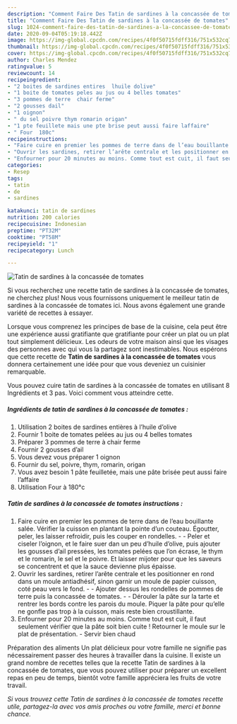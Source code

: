 ```yaml
---
description: "Comment Faire Des Tatin de sardines à la concassée de tomates"
title: "Comment Faire Des Tatin de sardines à la concassée de tomates"
slug: 1024-comment-faire-des-tatin-de-sardines-a-la-concassee-de-tomates
date: 2020-09-04T05:19:18.442Z
image: https://img-global.cpcdn.com/recipes/4f0f50715fdff316/751x532cq70/tatin-de-sardines-a-la-concassee-de-tomates-photo-principale-de-la-recette.jpg
thumbnail: https://img-global.cpcdn.com/recipes/4f0f50715fdff316/751x532cq70/tatin-de-sardines-a-la-concassee-de-tomates-photo-principale-de-la-recette.jpg
cover: https://img-global.cpcdn.com/recipes/4f0f50715fdff316/751x532cq70/tatin-de-sardines-a-la-concassee-de-tomates-photo-principale-de-la-recette.jpg
author: Charles Mendez
ratingvalue: 5
reviewcount: 14
recipeingredient:
- "2 boites de sardines entires  lhuile dolive"
- "1 boite de tomates peles au jus ou 4 belles tomates"
- "3 pommes de terre  chair ferme"
- "2 gousses dail"
- "1 oignon"
- " du sel poivre thym romarin origan"
- "1 pte feuillete mais une pte brise peut aussi faire laffaire"
- " Four  180c"
recipeinstructions:
- "Faire cuire en premier les pommes de terre dans de l’eau bouillante salée. Vérifier la cuisson en plantant la pointe d’un couteau. Égoutter, peler, les laisser refroidir, puis les couper en rondelles.  Peler et ciseler l’oignon, et le faire suer dan un peu d’huile d’olive, puis ajouter les gousses d’ail pressées, les tomates pelées que l’on écrase, le thym et le romarin, le sel et le poivre. Et laisser mijoter pour que les saveurs se concentrent et que la sauce devienne plus épaisse."
- "Ouvrir les sardines, retirer l’arête centrale et les positionner en rond dans un moule antiadhésif, sinon garnir un moule de papier cuisson, coté peau vers le fond.  Ajouter dessus les rondelles de pommes de terre puis la concassée de tomates.   Dérouler la pâte sur la tarte et rentrer les bords contre les parois du moule. Piquer la pâte pour qu’elle ne gonfle pas trop à la cuisson, mais reste bien croustillante."
- "Enfourner pour 20 minutes au moins. Comme tout est cuit, il faut seulement vérifier que la pâte soit bien cuite ! Retourner le moule sur le plat de présentation. Servir bien chaud"
categories:
- Resep
tags:
- tatin
- de
- sardines

katakunci: tatin de sardines 
nutrition: 200 calories
recipecuisine: Indonesian
preptime: "PT32M"
cooktime: "PT58M"
recipeyield: "1"
recipecategory: Lunch

---
```



![Tatin de sardines à la concassée de tomates](https://img-global.cpcdn.com/recipes/4f0f50715fdff316/751x532cq70/tatin-de-sardines-a-la-concassee-de-tomates-photo-principale-de-la-recette.jpg)

Si vous recherchez une recette tatin de sardines à la concassée de tomates, ne cherchez plus! Nous vous fournissons uniquement le meilleur tatin de sardines à la concassée de tomates ici. Nous avons également une grande variété de recettes à essayer.

Lorsque vous comprenez les principes de base de la cuisine, cela peut être une expérience aussi gratifiante que gratifiante pour créer un plat ou un plat tout simplement délicieux. Les odeurs de votre maison ainsi que les visages des personnes avec qui vous la partagez sont inestimables. Nous espérons que cette recette de <strong> Tatin de sardines à la concassée de tomates </strong> vous donnera certainement une idée pour que vous deveniez un cuisinier remarquable.

<!--inarticleads1-->

Vous pouvez cuire tatin de sardines à la concassée de tomates en utilisant 8 Ingrédients et 3 pas. Voici comment vous atteindre cette.

##### Ingrédients de tatin de sardines à la concassée de tomates :

1. Utilisation 2 boites de sardines entières à l’huile d’olive
1. Fournir 1 boite de tomates pelées au jus ou 4 belles tomates
1. Préparer 3 pommes de terre à chair ferme
1. Fournir 2 gousses d’ail
1. Vous devez vous préparer 1 oignon
1. Fournir  du sel, poivre, thym, romarin, origan
1. Vous avez besoin 1 pâte feuilletée, mais une pâte brisée peut aussi faire l’affaire
1. Utilisation  Four à 180°c




<!--inarticleads2-->

##### Tatin de sardines à la concassée de tomates instructions :

1. Faire cuire en premier les pommes de terre dans de l’eau bouillante salée. Vérifier la cuisson en plantant la pointe d’un couteau. Égoutter, peler, les laisser refroidir, puis les couper en rondelles. -  - Peler et ciseler l’oignon, et le faire suer dan un peu d’huile d’olive, puis ajouter les gousses d’ail pressées, les tomates pelées que l’on écrase, le thym et le romarin, le sel et le poivre. Et laisser mijoter pour que les saveurs se concentrent et que la sauce devienne plus épaisse.
1. Ouvrir les sardines, retirer l’arête centrale et les positionner en rond dans un moule antiadhésif, sinon garnir un moule de papier cuisson, coté peau vers le fond. -  - Ajouter dessus les rondelles de pommes de terre puis la concassée de tomates. -   - Dérouler la pâte sur la tarte et rentrer les bords contre les parois du moule. Piquer la pâte pour qu’elle ne gonfle pas trop à la cuisson, mais reste bien croustillante.
1. Enfourner pour 20 minutes au moins. Comme tout est cuit, il faut seulement vérifier que la pâte soit bien cuite ! Retourner le moule sur le plat de présentation. - Servir bien chaud




<!--inarticleads1-->

<p>
Préparation des aliments Un plat délicieux pour votre famille ne signifie pas nécessairement passer des heures à travailler dans la cuisine. Il existe un grand nombre de recettes telles que la recette Tatin de sardines à la concassée de tomates, que vous pouvez utiliser pour préparer un excellent repas en peu de temps, bientôt votre famille appréciera les fruits de votre travail.
</p>

<p>
<i>Si vous trouvez cette Tatin de sardines à la concassée de tomates recette utile, partagez-la avec vos amis proches ou votre famille, merci et bonne chance.</i>
</p>
